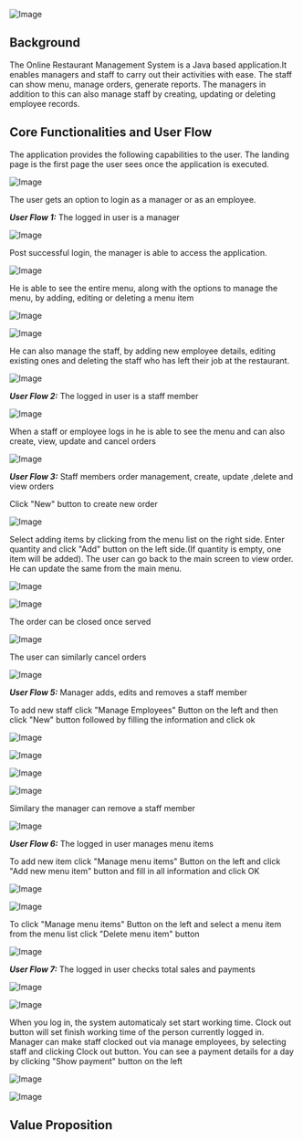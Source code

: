 ![Image](images/Logo.jpg)
## Background

The Online Restaurant Management System is a Java based application.It enables managers and staff to carry out their activities with ease. The staff can show menu, manage orders, generate reports.  The managers in addition to this can also manage staff by creating, updating or deleting employee records.

## Core Functionalities and User Flow
The application provides the following capabilities to the user. The landing page is the first page the user sees once the application is executed.

![Image](images/landing_page.JPG)

The user gets an option to login as a manager or as an employee.

***User Flow 1:*** The logged in user is a manager

![Image](images/manager_login.JPG)

Post successful login, the manager is able to access the application.

![Image](images/manager_login_success.JPG)

He is able to see the entire menu, along with the options to manage the menu, by adding, editing or deleting a menu item

![Image](images/menu.JPG)

![Image](images/menu_management.JPG)

He can also manage the staff, by adding new employee details, editing existing ones and deleting the staff who has left their job at the restaurant.

![Image](images/staff_management.JPG)

***User Flow 2:*** The logged in user is a staff member

![Image](images/staff_login.JPG)

When a staff or employee logs in he is able to see the menu and can also create, view, update and cancel orders

![Image](images/order_management.JPG)

***User Flow 3:*** Staff members order management, create, update ,delete and view orders

Click "New" button to create new order

![Image](images/new_order.JPG)

Select adding items by clicking from the menu list on the right side. Enter quantity and click "Add" button on the left side.(If quantity is empty, one item will be added). The user can go back to the main screen to view order. He can update the same from the main menu.

![Image](images/create_order.JPG)

![Image](images/created_order_view.JPG)

The order can be closed once served

![Image](images/close_order.JPG)

The user can similarly cancel orders

![Image](images/cancel_order.JPG)

***User Flow 5:*** Manager adds, edits and removes a staff member

To add new staff click "Manage Employees" Button on the left and then click "New" button followed by filling the information and click ok

![Image](images/staff_list.JPG)

![Image](images/add_staff.JPG)

![Image](images/new_staff.JPG)

![Image](images/new_staff_1.JPG)

Similary the manager can remove a staff member

![Image](images/delete_staff.JPG)

***User Flow 6:*** The logged in user manages menu items

To add new item click "Manage menu items" Button on the left and click "Add new menu item" button and fill in all information and click OK

![Image](images/menu_1.JPG)

![Image](images/new_menu.JPG)

To click "Manage menu items" Button on the left and select a menu item from the menu list click "Delete menu item" button

![Image](images/delete_menu.JPG)

***User Flow 7:*** The logged in user checks total sales and payments

![Image](images/total_sales_payments.JPG)

![Image](images/total_sales_payments_2.JPG)

When you log in, the system automaticaly set start working time.
Clock out button will set finish working time of the person currently logged in.
Manager can make staff clocked out via manage employees, by selecting staff and clicking Clock out button.
You can see a payment details for a day by clicking "Show payment" button on the left

![Image](images/wages.JPG)

![Image](images/wages_1.JPG)

## Value Proposition




